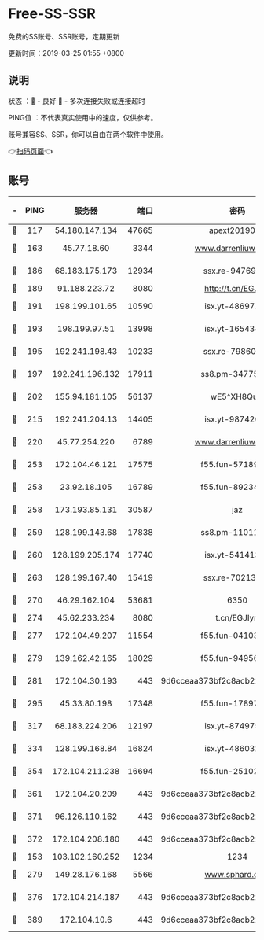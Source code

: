# Free-SS-SSR

免费的SS账号、SSR账号，定期更新

更新时间：2019-03-25 01:55 +0800

## 说明

状态     ：🙂 - 良好 🙁 - 多次连接失败或连接超时

PING值   ：不代表真实使用中的速度，仅供参考。

账号兼容SS、SSR，你可以自由在两个软件中使用。

👉[扫码页面](https://liesauer.github.io/Free-SS-SSR/)👈

## 账号

|-|PING|服务器|端口|密码|加密方式|区域|
|:----:|:----:|:-----:|-----:|:----:|:----:|:----:|
|🙂|117|54.180.147.134|47665|apext2019001|chacha20|KR|
|🙂|163|45.77.18.60|3344|www.darrenliuwei.com|aes-256-cfb|JP|
|🙂|186|68.183.175.173|12934|ssx.re-94769428|aes-256-cfb|US|
|🙂|189|91.188.223.72|8080|http://t.cn/EGJIyrl|rc4-md5|RU|
|🙂|191|198.199.101.65|10590|isx.yt-48697110|aes-256-cfb|US|
|🙂|193|198.199.97.51|13998|isx.yt-16543494|aes-256-cfb|US|
|🙂|195|192.241.198.43|10233|ssx.re-79860018|aes-256-cfb|US|
|🙂|197|192.241.196.132|17911|ss8.pm-34775543|aes-256-cfb|US|
|🙂|202|155.94.181.105|56137|wE5^XH8Quw|aes-256-cfb|US|
|🙂|215|192.241.204.13|14405|isx.yt-98742023|aes-256-cfb|US|
|🙂|220|45.77.254.220|6789|www.darrenliuwei.com|aes-256-cfb|SG|
|🙂|253|172.104.46.121|17575|f55.fun-57189155|aes-256-cfb|SG|
|🙂|253|23.92.18.105|16789|f55.fun-89234249|aes-256-cfb|US|
|🙂|258|173.193.85.131|30587|jaz|aes-256-cfb|US|
|🙂|259|128.199.143.68|17838|ss8.pm-11011315|aes-256-cfb|SG|
|🙂|260|128.199.205.174|17740|isx.yt-54141356|aes-256-cfb|SG|
|🙂|263|128.199.167.40|15419|ssx.re-70213578|aes-256-cfb|SG|
|🙂|270|46.29.162.104|53681|6350|aes-128-ctr|RU|
|🙂|274|45.62.233.234|8080|t.cn/EGJIyrl|rc4-md5|CA|
|🙂|277|172.104.49.207|11554|f55.fun-04103964|aes-256-cfb|SG|
|🙂|279|139.162.42.165|18029|f55.fun-94956847|aes-256-cfb|SG|
|🙂|281|172.104.30.193|443|9d6cceaa373bf2c8acb22e60b6a58be6|aes-256-cfb|US|
|🙂|295|45.33.80.198|17348|f55.fun-17897030|aes-256-cfb|US|
|🙂|317|68.183.224.206|12197|isx.yt-87497572|aes-256-cfb|SG|
|🙂|334|128.199.168.84|16824|isx.yt-48603215|aes-256-cfb|SG|
|🙂|354|172.104.211.238|16694|f55.fun-25102776|aes-256-cfb|US|
|🙂|361|172.104.20.209|443|9d6cceaa373bf2c8acb22e60b6a58be6|aes-256-cfb|US|
|🙂|371|96.126.110.162|443|9d6cceaa373bf2c8acb22e60b6a58be6|aes-256-cfb|US|
|🙂|372|172.104.208.180|443|9d6cceaa373bf2c8acb22e60b6a58be6|aes-256-cfb|US|
|🙂|153|103.102.160.252|1234|1234|rc4-md5|JP|
|🙂|279|149.28.176.168|5566|www.sphard.com|aes-256-cfb|AU|
|🙂|376|172.104.214.187|443|9d6cceaa373bf2c8acb22e60b6a58be6|aes-256-cfb|US|
|🙂|389|172.104.10.6|443|9d6cceaa373bf2c8acb22e60b6a58be6|aes-256-cfb|US|
